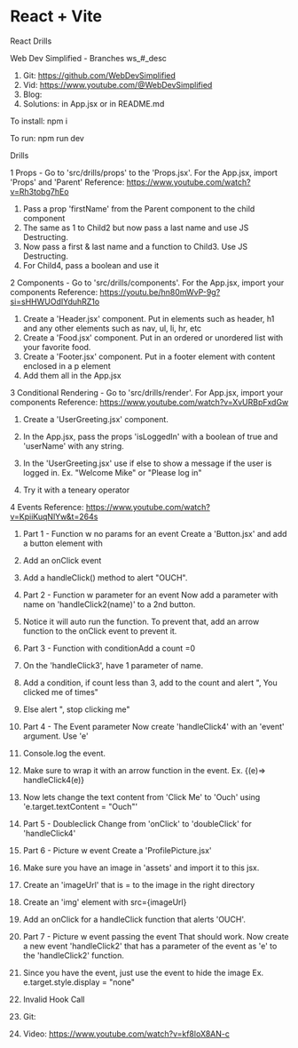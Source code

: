 # React + Vite

React Drills

Web Dev Simplified - Branches ws_#_desc

  1. Git: https://github.com/WebDevSimplified
  2. Vid: https://www.youtube.com/@WebDevSimplified
  3. Blog:  
  4. Solutions: in App.jsx or in README.md


To install: npm i

To run: npm run dev

Drills

1 Props - Go to 'src/drills/props' to the 'Props.jsx'. For the App.jsx, import 'Props' and 'Parent'
  Reference: https://www.youtube.com/watch?v=Rh3tobg7hEo
  1. Pass a prop 'firstName' from the Parent component to the child component
  2. The same as 1 to Child2 but now pass a last name and use JS Destructing.
  3. Now pass a first & last name and a function to Child3. Use JS Destructing. 
  4. For Child4, pass a boolean and use it

2 Components - Go to 'src/drills/components'. For the App.jsx, import your components 
  Reference: https://youtu.be/hn80mWvP-9g?si=sHHWUOdIYduhRZ1o 
  1. Create a 'Header.jsx' component. Put in elements such as header, h1 and any other elements such as nav, ul, li, hr, etc
  2. Create a 'Food.jsx' component. Put in an ordered or unordered list with your favorite food.
  3. Create a 'Footer.jsx' component. Put in a footer element with content enclosed in a p element
  4. Add them all in the App.jsx

3 Conditional Rendering - Go to 'src/drills/render'. For App.jsx, import your components
  Reference: https://www.youtube.com/watch?v=XvURBpFxdGw 
  1. Create a 'UserGreeting.jsx' component. 
  2. In the App.jsx, pass the props 'isLoggedIn' with a boolean of true and 'userName' with any string.
  3. In the 'UserGreeting.jsx' use if else to show a message if the user is logged in. Ex. "Welcome Mike" or "Please log in" 

  4. Try it with a teneary operator 

4 Events
  Reference: https://www.youtube.com/watch?v=KpiiKuqNlYw&t=264s

  
  1. Part 1 - Function w no params for an event Create a 'Button.jsx' and add a button element with
  2. Add an onClick event
  3. Add a handleClick() method to alert "OUCH".

  5. Part 2 - Function w parameter for an event  Now add a parameter with name on 'handleClick2(name)' to a 2nd button. 
  6. Notice it will auto run the function. To prevent that, add an arrow function to the onClick event to prevent it. 

  7. Part 3 - Function with conditionAdd a count =0
  8. On the 'handleClick3', have 1 parameter of name.
  9. Add a condition, if count less than 3, add to the count and alert "<name>, You clicked me <count> of times"
  10. Else alert "<Name>, stop clicking me"
  
  11. Part 4 - The Event parameter Now create 'handleClick4' with an 'event' argument. Use 'e'
  12. Console.log the event.
  13. Make sure to wrap it with an arrow function in the event. Ex. {(e)=> handleClick4(e)} 
  14. Now lets change the text content from 'Click Me' to 'Ouch' using 'e.target.textContent = "Ouch"'
 
  15. Part 5 - Doubleclick Change from 'onClick' to 'doubleClick' for 'handleClick4'

  16. Part 6 - Picture w event Create a 'ProfilePicture.jsx'
  17. Make sure you have an image in 'assets' and import it to this jsx.
  18. Create an 'imageUrl' that is = to the image in the right directory
  19. Create an 'img' element with src={imageUrl}
  20. Add an onClick for a handleClick function that alerts 'OUCH'.

  
  21. Part 7 - Picture w event passing the event That should work. Now create a new event 'handleClick2' that has a parameter of the event as 'e' to the 'handleClick2' function.
  22. Since you have the event, just use the event to hide the image 
  Ex. e.target.style.display = "none"

5. Invalid Hook Call 
  1. Git:
  2. Video: https://www.youtube.com/watch?v=kf8loX8AN-c
  